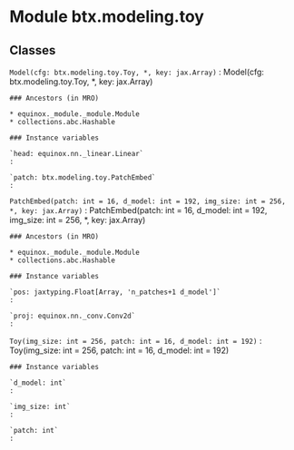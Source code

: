 Module btx.modeling.toy
=======================

Classes
-------

`Model(cfg: btx.modeling.toy.Toy, *, key: jax.Array)`
:   Model(cfg: btx.modeling.toy.Toy, *, key: jax.Array)

    ### Ancestors (in MRO)

    * equinox._module._module.Module
    * collections.abc.Hashable

    ### Instance variables

    `head: equinox.nn._linear.Linear`
    :

    `patch: btx.modeling.toy.PatchEmbed`
    :

`PatchEmbed(patch: int = 16, d_model: int = 192, img_size: int = 256, *, key: jax.Array)`
:   PatchEmbed(patch: int = 16, d_model: int = 192, img_size: int = 256, *, key: jax.Array)

    ### Ancestors (in MRO)

    * equinox._module._module.Module
    * collections.abc.Hashable

    ### Instance variables

    `pos: jaxtyping.Float[Array, 'n_patches+1 d_model']`
    :

    `proj: equinox.nn._conv.Conv2d`
    :

`Toy(img_size: int = 256, patch: int = 16, d_model: int = 192)`
:   Toy(img_size: int = 256, patch: int = 16, d_model: int = 192)

    ### Instance variables

    `d_model: int`
    :

    `img_size: int`
    :

    `patch: int`
    :